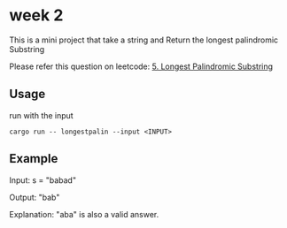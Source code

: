 # week 2 

This is a mini project that take a string and Return the longest palindromic Substring

Please refer this question on leetcode: [5. Longest Palindromic Substring](https://leetcode.com/problems/longest-palindromic-substring/)

## Usage

run with the input

`cargo run -- longestpalin --input <INPUT>`


## Example

Input: s = "babad"

Output: "bab"

Explanation: "aba" is also a valid answer.
